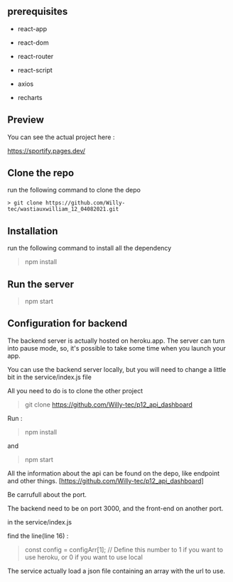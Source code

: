 ## prerequisites

-   react-app

-   react-dom

-   react-router

-   react-script

-   axios

-   recharts

## Preview

You can see the actual project here :

https://sportify.pages.dev/

## Clone the repo

run the following command to clone the depo

```
> git clone https://github.com/Willy-tec/wastiauxwilliam_12_04082021.git
```

## Installation

run the following command to install all the dependency

> npm install

## Run the server

> npm start

## Configuration for backend

The backend server is actually hosted on heroku.app. The server can turn into pause mode, so, it's possible to take some time when you launch your app.

You can use the backend server locally, but you will need to change a little bit in the service/index.js file

All you need to do is to clone the other project

> git clone https://github.com/Willy-tec/p12_api_dashboard

Run :

> npm install

and

> npm start

All the information about the api can be found on the depo, like endpoint and other things.
[https://github.com/Willy-tec/p12_api_dashboard]

Be carrufull about the port.

The backend need to be on port 3000, and the front-end on another port.

in the service/index.js

find the line(line 16) :

> const config = configArr[1]; // Define this number to 1 if you want to use heroku, or 0 if you want to use local

The service actually load a json file containing an array with the url to use.
